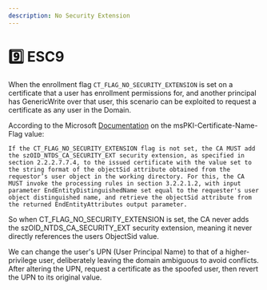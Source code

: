 ```yaml
---
description: No Security Extension
---
```


# 9️⃣ ESC9

When the enrollment flag `CT_FLAG_NO_SECURITY_EXTENSION` is set on a certificate that a user has enrollment permissions for, and another principal has GenericWrite over that user, this scenario can be exploited to request a certificate as any user in the Domain.

According to the Microsoft [Documentation](https://learn.microsoft.com/en-us/openspecs/windows\_protocols/ms-wcce/a1f27ffb-7f74-4fa1-8841-7cde4ba0bcfe) on the msPKI-Certificate-Name-Flag value:

```
If the CT_FLAG_NO_SECURITY_EXTENSION flag is not set, the CA MUST add the szOID_NTDS_CA_SECURITY_EXT security extension, as specified in section 2.2.2.7.7.4, to the issued certificate with the value set to the string format of the objectSid attribute obtained from the requestor’s user object in the working directory. For this, the CA MUST invoke the processing rules in section 3.2.2.1.2, with input parameter EndEntityDistinguishedName set equal to the requester's user object distinguished name, and retrieve the objectSid attribute from the returned EndEntityAttributes output parameter.
```

So when CT\_FLAG\_NO\_SECURITY\_EXTENSION is set, the CA never adds the szOID\_NTDS\_CA\_SECURITY\_EXT security extension, meaning it never directly references the users ObjectSid value.

We can change the user's UPN (User Principal Name) to that of a higher-privilege user, deliberately leaving the domain ambiguous to avoid conflicts. After altering the UPN, request a certificate as the spoofed user, then revert the UPN to its original value.
